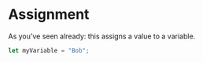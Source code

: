 # Assignment

As you've seen already: this assigns a value to a variable.

```js
let myVariable = "Bob";
```
